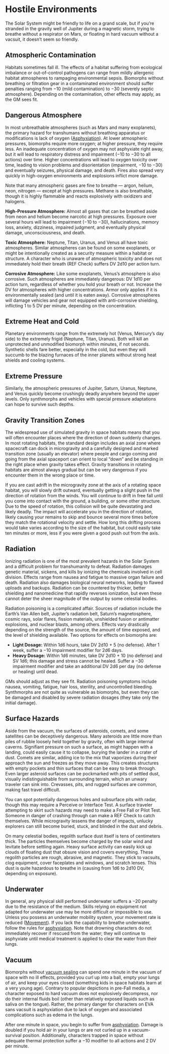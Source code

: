 # Hostile Environments

The Solar System might be friendly to life on a grand scale, but if you’re stranded in the gravity well of Jupiter during a magnetic storm, trying to breathe without a respirator on Mars, or floating in hard vacuum without a vacsuit, it doesn’t seem so friendly.

<!--order-->
## Atmospheric Contamination

Habitats sometimes fall ill. The effects of a habitat suffering from ecological imbalance or out-of-control pathogens can range from mildly allergenic habitat atmospheres to rampaging environmental sepsis. Biomorphs without breathing or filtration gear in a contaminated environment should suffer penalties ranging from −10 (mild contamination) to −30 (severely septic atmosphere). Depending on the contamination, other effects may apply, as the GM sees fit.

## Dangerous Atmosphere

In most unbreathable atmospheres (such as Mars and many exoplanets), the primary hazard for transhumans without breathing apparatus or modifications is lack of oxygen ([Asphyxiation](28-environmental-factors.md#asphyxiation)). At lower atmospheric pressures, biomorphs require more oxygen; at higher pressure, they require less. An inadequate concentration of oxygen may not asphyxiate right away, but it will lead to respiratory distress and impairment (−10 to −30 to all actions) over time. Higher concentrations will lead to oxygen toxicity over time, leading to vision problems and disorientation (impairment, −10 to −30) and eventually seizures, physical damage, and death. Fires also spread very quickly in high-oxygen environments and explosions inflict more damage.

Note that many atmospheric gases are fine to breathe — argon, helium, neon, nitrogen — except at high pressures. Methane is also breathable, though it is highly flammable and reacts explosively with oxidizers and halogens.

**High-Pressure Atmosphere:** Almost all gases that can be breathed aside from neon and helium become narcotic at high pressures. Exposure over several hours will lead to impairment (−10 to −30), hallucinations, memory loss, anxiety, dizziness, impaired judgment, and eventually physical damage, unconsciousness, and death.

**Toxic Atmosphere:** Neptune, Titan, Uranus, and Venus all have toxic atmospheres. Similar atmospheres can be found on some exoplanets, or might be intentionally created as a security measure within a habitat or structure. A character who is unaware of atmospheric toxicity and does not immediately hold their breath (REF Check) suffers DV 2d10 per action turn.

**Corrosive Atmosphere:** Like some exoplanets, Venus’s atmosphere is also corrosive. Such atmospheres are immediately dangerous: DV 1d10 per action turn, regardless of whether you hold your breath or not. Increase the DV for atmospheres with higher concentrations. Armor only applies if it is environmentally sealed (and until it is eaten away). Corrosive atmospheres will damage vehicles and gear not equipped with anti-corrosive shielding, inflicting 1 to 5&nbsp;DV per minute, depending on the concentration.

## Extreme Heat and Cold

Planetary environments range from the extremely hot (Venus, Mercury’s day side) to the extremely frigid (Neptune, Titan, Uranus). Both will kill an unprotected and unmodified biomorph within minutes, if not seconds. Synthetic shells fare better, especially in the cold, but even they will succumb to the blazing furnaces of the inner planets without strong heat shields and cooling systems.

## Extreme Pressure

Similarly, the atmospheric pressures of Jupiter, Saturn, Uranus, Neptune, and Venus quickly become crushingly deadly anywhere beyond the upper levels. Only synthmorphs and vehicles with special pressure adaptations can hope to survive such depths.

## Gravity Transition Zones

The widespread use of simulated gravity in space habitats means that you will often encounter places where the direction of down suddenly changes. In most rotating habitats, the standard design includes an axial zone where spacecraft can dock in microgravity and a carefully designed and marked transition zone (usually an elevator) where people and cargo coming and going from the axial spaceport can orient to local “down” and be standing in the right place when gravity takes effect. Gravity transitions in rotating habitats are almost always gradual but can be very dangerous if you encounter them in the wrong place or time.

If you are cast adrift in the microgravity zone at the axis of a rotating space habitat, you will slowly drift outward, eventually getting a slight push in the direction of rotation from the winds. You will continue to drift in free fall until you come into contact with the ground, a building, or some other structure. Due to the speed of rotation, this collision will be quite devastating and likely deadly. The impact will accelerate you in the direction of rotation, likely causing your remains to skip and bounce several more times before they match the rotational velocity and settle. How long this drifting process would take varies according to the size of the habitat, but could easily take ten minutes or more, less if you were given a good push out from the axis.

## Radiation

Ionizing radiation is one of the most prevalent hazards in the Solar System and a difficult problem for transhumanity to defeat. Radiation damages genetic material, sickens, and kills by ionizing the chemicals involved in cell division. Effects range from nausea and fatigue to massive organ failure and death. Radiation also damages biological neural networks, leading to flawed uploads and backups. Radiation can be countered by thicker, better shielding and nanomedicine that rapidly reverses ionization, but even these cannot deter the sheer magnitude of the output by some celestial bodies.

Radiation poisoning is a complicated affair. Sources of radiation include the Earth’s Van Allen belt, Jupiter’s radiation belt, Saturn’s magnetosphere, cosmic rays, solar flares, fission materials, unshielded fusion or antimatter explosions, and nuclear blasts, among others. Effects vary drastically depending on the strength of the source, the amount of time exposed, and the level of shielding available. Two options for effects on biomorphs are:

- **Light Dosage:** Within 1d6 hours, take DV 2d10 + 5 (no defense). After 1 week, suffer a −10 impairment modifier for 2d6 days.
- **Heavy Dosage:** Within 1d6 minutes, take DV 2d10 + 10 (no defense) and SV 1d6; this damage and stress cannot be healed. Suffer a −30 impairment modifier and take an additional DV 2d6 per day (no defense or healing) until dead.

GMs should adjust as they see fit. Radiation poisoning symptoms include nausea, vomiting, fatigue, hair loss, sterility, and uncontrolled bleeding. Synthmorphs are not quite as vulnerable as biomorphs, but even they can be damaged and disabled by severe radiation dosages (they take only the initial damage).

## Surface Hazards

Aside from the vacuum, the surfaces of asteroids, comets, and some satellites can be deceptively dangerous. Many asteroids are little more than piles of rubble loosely held together by gravity, often with large internal caverns. Signifiant pressure on such a surface, as might happen with a landing, could easily cause it to collapse, burying the lander in a crater of dust. Comets are similar, adding ice to the mix that vaporizes during their approach the sun and freezes as they move away. This creates structures with empty pockets and thin surfaces that can be easy to break through. Even larger asteroid surfaces can be pockmarked with pits of settled dust, visually indistinguishable from surrounding terrain, which an unwary traveler can sink into. Crevasses, pits, and rugged surfaces are common, making fast travel difficult.

You can spot potentially dangerous holes and subsurface pits with radar, though this may require a Perceive or Interface Test. A surface traveler attempting to skirt such hazards may need to make a Free Fall or Pilot Test. Someone in danger of crashing through can make a REF Check to catch themselves. While microgravity lessens the danger of impacts, unlucky explorers can still become buried, stuck, and blinded in the dust and debris.

On many celestial bodies, regolith surface dust itself is tens of centimeters thick. The particles themselves become charged by the solar wind and levitate before settling again. Heavy surface activity can easily kick up clouds of floating dust that obsure vision and covers everything. These regolith particles are rough, abrasive, and magnetic. They stick to vacsuits, clog equipment, cover faceplates and windows, and scratch lenses. This dust is quite hazardous to breathe in (causing from 1d6 to 2d10&nbsp;DV, depending on exposure).

## Underwater

In general, any physical skill performed underwater suffers a −20 penalty due to the resistance of the medium. Skills relying on equipment not adapted for underwater use may be more difficult or impossible to use. Unless you possess an underwater mobility system, your movement rate is reduced ([Movement](24-movement.md)). If you lack the capability to breathe underwater, follow the rules for [asphyxiation](28-environmental-factors.md#asphyxiation). Note that drowning characters do not immediately recover if rescued from the water; they will continue to asphyxiate until medical treatment is applied to clear the water from their lungs.

## Vacuum

Biomorphs without [vacuum sealing](../16/11-physical-augmentations.md) can spend one minute in the vacuum of space with no ill effects, provided you curl up into a ball, empty your lungs of air, and keep your eyes closed (something kids in space habitats learn at a very young age). Contrary to popular depictions in pre-Fall media, a character exposed to hard vacuum does not explosively decompress, nor do their internal fluids boil (other than relatively exposed liquids such as saliva on the tongue). Rather, the primary danger for characters on EVA sans vacsuit is asphyxiation due to lack of oxygen and associated complications such as edema in the lungs.

After one minute in space, you begin to suffer from [asphyxiation](28-environmental-factors.md#asphyxiation). Damage is doubled if you hold air in your lungs or are not curled up in a vacuum-survival position. Additionally, characters trapped in space without adequate thermal protection suffer a −10 modifier to all actions and 2&nbsp;DV per minute.

<!--order-end-->

